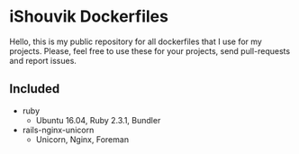 # iShouvik Dockerfiles

Hello, this is my public repository for all dockerfiles that I use for my projects. Please, feel free to use these for your projects, send pull-requests and report issues.

## Included
- ruby
  - Ubuntu 16.04, Ruby 2.3.1, Bundler
- rails-nginx-unicorn
  - Unicorn, Nginx, Foreman
